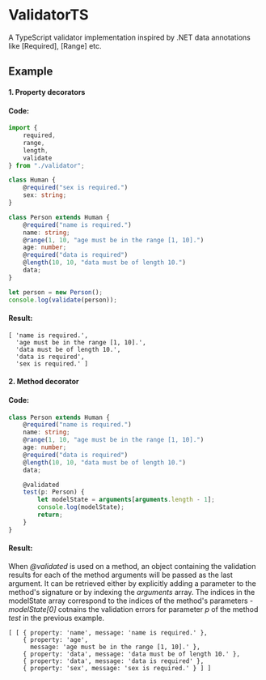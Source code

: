 # ValidatorTS
A TypeScript validator implementation inspired by .NET data annotations like [Required], [Range] etc.

## Example

#### 1. Property decorators

#### Code:
```typescript
import {
    required,
    range,
    length,
    validate
} from "./validator";

class Human {
    @required("sex is required.")
    sex: string;
}

class Person extends Human {
    @required("name is required.")
    name: string;
    @range(1, 10, "age must be in the range [1, 10].")
    age: number;
    @required("data is required")
    @length(10, 10, "data must be of length 10.")
    data;
}

let person = new Person();
console.log(validate(person));
```

#### Result:

```
[ 'name is required.',
  'age must be in the range [1, 10].',
  'data must be of length 10.',
  'data is required',
  'sex is required.' ]
```

#### 2. Method decorator

#### Code:

```typescript
class Person extends Human {
    @required("name is required.")
    name: string;
    @range(1, 10, "age must be in the range [1, 10].")
    age: number;
    @required("data is required")
    @length(10, 10, "data must be of length 10.")
    data;

    @validated
    test(p: Person) {
        let modelState = arguments[arguments.length - 1];
        console.log(modelState);
        return;
    }
}
```

#### Result: 

When _@validated_ is used on a method, an object containing the validation results for each of the method arguments will be passed as the last argument.
It can be retrieved either by explicitly adding a parameter to the method's signature or by indexing the _arguments_ array.
The indices in the modelState array correspond to the indices of the method's parameters - _modelState[0]_ cotnains the validation errors for parameter _p_ of the method _test_ in the previous example.

```
[ [ { property: 'name', message: 'name is required.' },
    { property: 'age',
      message: 'age must be in the range [1, 10].' },
    { property: 'data', message: 'data must be of length 10.' },
    { property: 'data', message: 'data is required' },
    { property: 'sex', message: 'sex is required.' } ] ]
```
